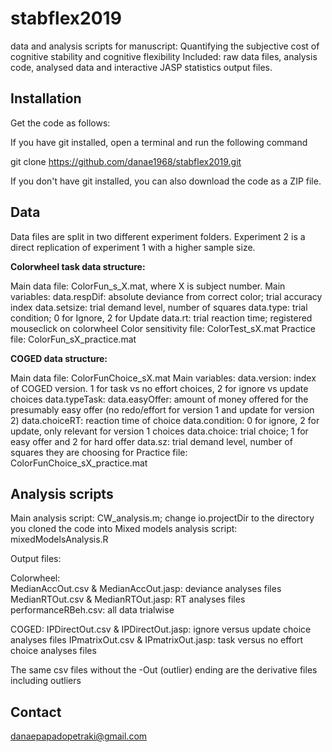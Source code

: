 # stabflex2019
data and analysis scripts for manuscript: Quantifying the subjective cost of cognitive stability and cognitive flexibility
Included: raw data files, analysis code, analysed data and interactive JASP statistics output files. 


## Installation

Get the code as follows:

If you have git installed, open a terminal and run the following command

git clone https://github.com/danae1968/stabflex2019.git

If you don't have git installed, you can also download the code as a ZIP file.


## Data 
Data files are split in two different experiment folders. Experiment 2 is a direct replication of experiment 1 with a higher sample size.

**Colorwheel task data structure:** 

Main data file: ColorFun_s_X.mat, where X is subject number.
	Main variables:
	data.respDif: absolute deviance from correct color; trial accuracy index
	data.setsize: trial demand level, number of squares
	data.type: trial condition; 0 for Ignore, 2 for Update
	data.rt: trial reaction time; registered mouseclick on colorwheel 
Color sensitivity file: ColorTest_sX.mat
Practice file: ColorFun_sX_practice.mat

**COGED data structure:**

Main data file: ColorFunChoice_sX.mat
	Main variables:
	data.version: index of COGED version. 1 for task vs no effort choices, 2 for ignore vs update choices
	data.typeTask: 
	data.easyOffer: amount of money offered for the presumably easy offer (no redo/effort for version 1 and update for version 2)
	data.choiceRT: reaction time of choice
	data.condition: 0 for ignore, 2 for update, only relevant for version 1 choices
	data.choice: trial choice; 1 for easy offer and 2 for hard offer
	data.sz: trial demand level, number of squares they are choosing for
Practice file: ColorFunChoice_sX_practice.mat

## Analysis scripts

Main analysis script: CW_analysis.m; change io.projectDir to the directory you cloned the code into
Mixed models analysis script: mixedModelsAnalysis.R

Output files: 

Colorwheel: 	
	MedianAccOut.csv & MedianAccOut.jasp: deviance analyses files
	MedianRTOut.csv & MedianRTOut.jasp: RT analyses files
	performanceRBeh.csv: all data trialwise

COGED: IPDirectOut.csv & IPDirectOut.jasp: ignore versus update choice analyses files
	IPmatrixOut.csv & IPmatrixOut.jasp: task versus no effort choice analyses files

The same csv files without the -Out (outlier) ending are the derivative files including outliers

## Contact

danaepapadopetraki@gmail.com